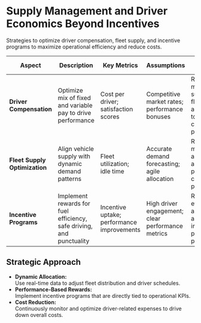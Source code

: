 # Supply Management and Driver Economics Beyond Incentives

Strategies to optimize driver compensation, fleet supply, and incentive programs to maximize operational efficiency and reduce costs.

| **Aspect**                    | **Description**                                                  | **Key Metrics**                     | **Assumptions**                          | **Risks & Mitigations**                                       | **Strategic Impact**                             |
|-------------------------------|------------------------------------------------------------------|-------------------------------------|------------------------------------------|---------------------------------------------------------------|--------------------------------------------------|
| **Driver Compensation**       | Optimize mix of fixed and variable pay to drive performance       | Cost per driver; satisfaction scores | Competitive market rates; performance bonuses   | Regular market surveys; flexible adjustments to compensation plans | Improved driver retention and cost efficiency    |
| **Fleet Supply Optimization** | Align vehicle supply with dynamic demand patterns                 | Fleet utilization; idle time         | Accurate demand forecasting; agile allocation    | Real-time monitoring and re-allocation protocols; contingency plans    | Maximized asset usage; reduced operational waste |
| **Incentive Programs**        | Implement rewards for fuel efficiency, safe driving, and punctuality | Incentive uptake; performance improvements | High driver engagement; clear performance metrics | Regular evaluation and adjustment of incentives; pilot programs         | Enhanced productivity and lower fuel costs       |

## Strategic Approach
- **Dynamic Allocation:**  
  Use real-time data to adjust fleet distribution and driver schedules.
- **Performance-Based Rewards:**  
  Implement incentive programs that are directly tied to operational KPIs.
- **Cost Reduction:**  
  Continuously monitor and optimize driver-related expenses to drive down overall costs.
